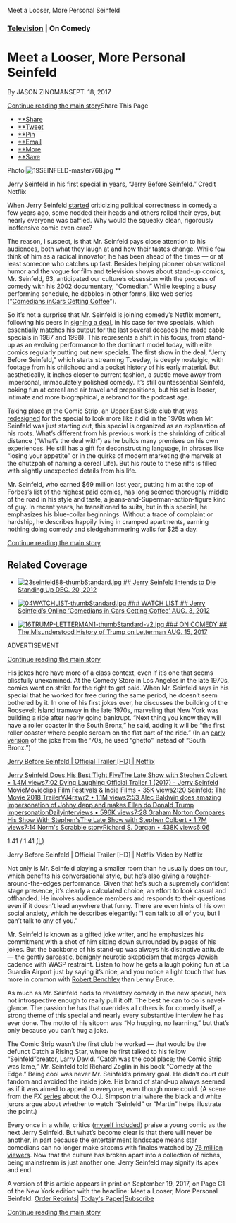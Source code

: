 Meet a Looser, More Personal Seinfeld

###   [Television](https://www.nytimes.com/section/arts/television)  |  On Comedy

# Meet a Looser, More Personal Seinfeld

By JASON ZINOMANSEPT. 18, 2017

[Continue reading the main story](https://www.nytimes.com/2017/09/18/arts/television/jerry-seinfeld-netflix-special.html?emc=edit_ne_20170918&nl=evening-briefing&nlid=72982178&te=1#story-continues-1)Share This Page

- [**Share](#)
- [**Tweet](#)
- [**Pin](#)
- [**Email](#)
- [**More](#)
- [**Save](#)

 Photo
 ![19SEINFELD-master768.jpg](../_resources/956b6d54ba08d59f183b921faeb373dc.jpg)
**

 Jerry Seinfeld in his first special in years, “Jerry Before Seinfeld.”    Credit Netflix

When Jerry Seinfeld [started](https://www.youtube.com/watch?v=KXDHjwaUtPI) criticizing political correctness in comedy a few years ago, some nodded their heads and others rolled their eyes, but nearly everyone was baffled. Why would the squeaky clean, rigorously inoffensive comic even care?

The reason, I suspect, is that Mr. Seinfeld pays close attention to his audiences, both what they laugh at and how their tastes change. While few think of him as a radical innovator, he has been ahead of the times — or at least someone who catches up fast. Besides helping pioneer observational humor and the vogue for film and television shows about stand-up comics, Mr. Seinfeld, 63, anticipated our culture’s obsession with the process of comedy with his 2002 documentary, “Comedian.” While keeping a busy performing schedule, he dabbles in other forms, like web series (“[Comedians in](http://comediansincarsgettingcoffee.com/)[Cars Getting Coffee](http://comediansincarsgettingcoffee.com/)”).

So it’s not a surprise that Mr. Seinfeld is joining comedy’s Netflix moment, following his peers in [signing a deal](http://www.businessinsider.com/jerry-seinfeld-move-to-netflix-comedians-in-cars-getting-coffee-deal-2017-1), in his case for two specials, which essentially matches his output for the last several decades (he made cable specials in 1987 and 1998). This represents a shift in his focus, from stand-up as an evolving performance to the dominant model today, with elite comics regularly putting out new specials. The first show in the deal, “Jerry Before Seinfeld,” which starts streaming Tuesday, is deeply nostalgic, with footage from his childhood and a pocket history of his early material. But aesthetically, it inches closer to current fashion, a subtle move away from impersonal, immaculately polished comedy. It’s still quintessential Seinfeld, poking fun at cereal and air travel and prepositions, but his set is looser, intimate and more biographical, a rebrand for the podcast age.

Taking place at the Comic Strip, an Upper East Side club that was [redesigned](http://theinterrobang.com/jerry-seinfeld-recreates-1976-netflix-inside-seinfelds-new-hour/) for the special to look more like it did in the 1970s when Mr. Seinfeld was just starting out, this special is organized as an explanation of his roots. What’s different from his previous work is the shrinking of critical distance (“What’s the deal with”) as he builds many premises on his own experiences. He still has a gift for deconstructing language, in phrases like “losing your appetite” or in the quirks of modern marketing (he marvels at the chutzpah of naming a cereal Life). But his route to these riffs is filled with slightly unexpected details from his life.

Mr. Seinfeld, who earned $69 million last year, putting him at the top of Forbes’s list of the [highest paid](https://www.forbes.com/pictures/596e3dc44bbe6f2e2a0965e6/1-jerry-seinfeld-69000000/#37665fcf4732) comics, has long seemed thoroughly middle of the road in his style and taste, a jeans-and-Superman-action-figure kind of guy. In recent years, he transitioned to suits, but in this special, he emphasizes his blue-collar beginnings. Without a trace of complaint or hardship, he describes happily living in cramped apartments, earning nothing doing comedy and sledgehammering walls for $25 a day.

 [Continue reading the main story](https://www.nytimes.com/2017/09/18/arts/television/jerry-seinfeld-netflix-special.html?emc=edit_ne_20170918&nl=evening-briefing&nlid=72982178&te=1#story-continues-2)

## Related Coverage

- [ ![23seinfeld88-thumbStandard.jpg](../_resources/af0c65b54d29a99bb0b4177300729a7b.jpg)             ##   Jerry Seinfeld Intends to Die Standing Up  DEC. 20, 2012](https://www.nytimes.com/2012/12/23/magazine/jerry-seinfeld-intends-to-die-standing-up.html)

- [ ![04WATCHLIST-thumbStandard.jpg](../_resources/df7f189d3e40a7d06cfe1df68b1cf16d.jpg)             ### WATCH LIST     ##   Jerry Seinfeld’s Online ‘Comedians in Cars Getting Coffee’  AUG. 3, 2012](https://www.nytimes.com/2012/08/04/arts/television/jerry-seinfelds-online-comedians-in-cars-getting-coffee.html)

- [ ![16TRUMP-LETTERMAN1-thumbStandard-v2.jpg](../_resources/a59ccfa52058a19e7b1c348e7b0b408e.jpg)             ### ON COMEDY     ##   The Misunderstood History of Trump on Letterman  AUG. 15, 2017](https://www.nytimes.com/2017/08/15/arts/television/trump-letterman-misunderstood-history.html)

ADVERTISEMENT

 [Continue reading the main story](https://www.nytimes.com/2017/09/18/arts/television/jerry-seinfeld-netflix-special.html?emc=edit_ne_20170918&nl=evening-briefing&nlid=72982178&te=1#story-continues-3)

His jokes here have more of a class context, even if it’s one that seems blissfully unexamined. At the Comedy Store in Los Angeles in the late 1970s, comics went on strike for the right to get paid. When Mr. Seinfeld says in his special that he worked for free during the same period, he doesn’t seem bothered by it. In one of his first jokes ever, he discusses the building of the Roosevelt Island tramway in the late 1970s, marveling that New York was building a ride after nearly going bankrupt. “Next thing you know they will have a roller coaster in the South Bronx,” he said, adding it will be “the first roller coaster where people scream on the flat part of the ride.” (In an [early version](https://www.youtube.com/watch?v=iLn1Eo6EXfs) of the joke from the ‘70s, he used “ghetto” instead of “South Bronx.”)

[Jerry Before Seinfeld | Official Trailer [HD] | Netflix](https://www.youtube.com/watch?v=uqT0ayeR8Ps)

[ Jerry Seinfeld Does His Best Tight FiveThe Late Show with Stephen Colbert • 1.4M views7:02](https://www.youtube.com/watch?v=984VkHzXl8w)[ Dying Laughing Official Trailer 1 (2017) - Jerry Seinfeld MovieMovieclips Film Festivals & Indie Films • 35K views2:20](https://www.youtube.com/watch?v=ugX0IvKtsJU)[ Seinfeld: The Movie 2018 TrailerVJ4rawr2 • 1.1M views2:53](https://www.youtube.com/watch?v=PWBcd-Aq0D4)[ Alec Baldwin does amazing impersonation of Johny depp and makes Ellen do Donald Trump impersonationDailyinterviews • 596K views7:28](https://www.youtube.com/watch?v=AyJVs23JkcM)[ Graham Norton Compares His Show With Stephen'sThe Late Show with Stephen Colbert • 1.7M views7:14](https://www.youtube.com/watch?v=7KHvKzpsQrA)[ Norm's Scrabble storyRichard S. Dargan • 438K views6:06](https://www.youtube.com/watch?v=9czoezm2vqw)

1:41 / 1:41
[(L)](https://www.youtube.com/watch?v=uqT0ayeR8Ps)

Jerry Before Seinfeld | Official Trailer [HD] | Netflix  Video by Netflix

Not only is Mr. Seinfeld playing a smaller room than he usually does on tour, which benefits his conversational style, but he’s also giving a rougher-around-the-edges performance. Given that he’s such a supremely confident stage presence, it’s clearly a calculated choice, an effort to look casual and offhanded. He involves audience members and responds to their questions even if it doesn’t lead anywhere that funny. There are even hints of his own social anxiety, which he describes elegantly: “I can talk to all of you, but I can’t talk to any of you.”

Mr. Seinfeld is known as a gifted joke writer, and he emphasizes his commitment with a shot of him sitting down surrounded by pages of his jokes. But the backbone of his stand-up was always his distinctive attitude — the gently sarcastic, benignly neurotic skepticism that merges Jewish cadence with WASP restraint. Listen to how he gets a laugh poking fun at La Guardia Airport just by saying it’s nice, and you notice a light touch that has more in common with [Robert Benchley](https://www.newyorker.com/books/double-take/eighty-five-from-the-archive-robert-benchley) than Lenny Bruce.

As much as Mr. Seinfeld nods to revelatory comedy in the new special, he’s not introspective enough to really pull it off. The best he can to do is navel-glance. The passion he has that overrides all others is for comedy itself, a strong theme of this special and nearly every substantive interview he has ever done. The motto of his sitcom was “No hugging, no learning,” but that’s only because you can’t hug a joke.

The Comic Strip wasn’t the first club he worked — that would be the defunct Catch a Rising Star, where he first talked to his fellow “Seinfeld”creator, Larry David. “Catch was the cool place; the Comic Strip was lame,” Mr. Seinfeld told Richard Zoglin in his book “Comedy at the Edge.” Being cool was never Mr. Seinfeld’s primary goal. He didn’t court cult fandom and avoided the inside joke. His brand of stand-up always seemed as if it was aimed to appeal to everyone, even though none could. (A scene from the FX [series](http://www.barstoolsports.com/newyork/the-people-v-o-j-simpson-episode-8-recap-martin-jurors-vs-seinfeld-jurors/) about the O.J. Simpson trial where the black and white jurors argue about whether to watch “Seinfeld” or “Martin” helps illustrate the point.)

Every once in a while, critics ([myself included](http://www.nytimes.com/2013/03/02/arts/television/john-mulaney-new-in-town-comedian-has-nbc-sitcom-deal.html?mcubz=1)) praise a young comic as the next Jerry Seinfeld. But what’s become clear is that there will never be another, in part because the entertainment landscape means star comedians can no longer make sitcoms with finales watched by [76 million viewers](http://articles.latimes.com/1998/may/16/entertainment/ca-50143). Now that the culture has broken apart into a collection of niches, being mainstream is just another one. Jerry Seinfeld may signify its apex and end.

A version of this article appears in print on September 19, 2017, on Page C1 of the New York edition with the headline: Meet a Looser, More Personal Seinfeld.   [Order Reprints](http://www.nytreprints.com/)|  [Today's Paper](http://www.nytimes.com/pages/todayspaper/index.html)|[Subscribe](http://www.nytimes.com/subscriptions/Multiproduct/lp839RF.html?campaignId=48JQY)

 [Continue reading the main story](https://www.nytimes.com/2017/09/18/arts/television/jerry-seinfeld-netflix-special.html?emc=edit_ne_20170918&nl=evening-briefing&nlid=72982178&te=1#whats-next)